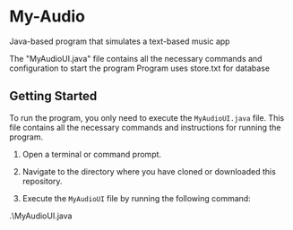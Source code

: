 # My-Audio
Java-based program that simulates a text-based music app

The "MyAudioUI.java" file contains all the necessary commands and configuration to start the program
Program uses store.txt for database

## Getting Started

To run the program, you only need to execute the `MyAudioUI.java` file. This file contains all the necessary commands and instructions for running the program.

1. Open a terminal or command prompt.

2. Navigate to the directory where you have cloned or downloaded this repository.

3. Execute the `MyAudioUI` file by running the following command:


.\MyAudioUI.java


